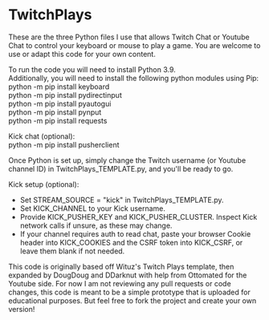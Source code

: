 # TwitchPlays
These are the three Python files I use that allows Twitch Chat or Youtube Chat to control your keyboard or mouse to play a game. You are welcome to use or adapt this code for your own content.

To run the code you will need to install Python 3.9.  
Additionally, you will need to install the following python modules using Pip:  
python -m pip install keyboard  
python -m pip install pydirectinput  
python -m pip install pyautogui  
python -m pip install pynput  
python -m pip install requests  

Kick chat (optional):  
python -m pip install pusherclient  

Once Python is set up, simply change the Twitch username (or Youtube channel ID) in TwitchPlays_TEMPLATE.py, and you'll be ready to go.

Kick setup (optional):
- Set STREAM_SOURCE = "kick" in TwitchPlays_TEMPLATE.py.  
- Set KICK_CHANNEL to your Kick username.  
- Provide KICK_PUSHER_KEY and KICK_PUSHER_CLUSTER. Inspect Kick network calls if unsure, as these may change.  
- If your channel requires auth to read chat, paste your browser Cookie header into KICK_COOKIES and the CSRF token into KICK_CSRF, or leave them blank if not needed.  

This code is originally based off Wituz's Twitch Plays template, then expanded by DougDoug and DDarknut with help from Ottomated for the Youtube side. For now I am not reviewing any pull requests or code changes, this code is meant to be a simple prototype that is uploaded for educational purposes. But feel free to fork the project and create your own version!
